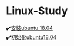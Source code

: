 # Linux-Study
:heavy_check_mark:[安装ubuntu 18.04](https://github.com/F1yBear/Linux-Study/blob/master/ubuntu-install.md)  
:heavy_check_mark:[初始化ubuntu18.04 ](https://github.com/F1yBear/Linux-Study/blob/master/ubuntu-init.md)
